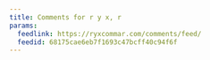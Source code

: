 ```yaml
---
title: Comments for r y x, r
params:
  feedlink: https://ryxcommar.com/comments/feed/
  feedid: 68175cae6eb7f1693c47bcff40c94f6f
---
```

